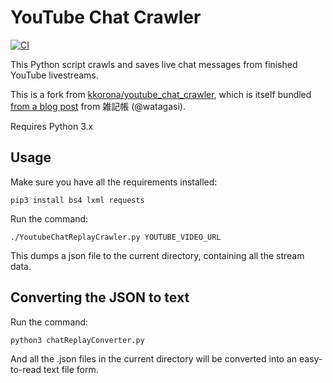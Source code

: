 # YouTube Chat Crawler

[![CI](https://github.com/geerlingguy/youtube_chat_crawler/workflows/CI/badge.svg?branch=master)](https://github.com/geerlingguy/youtube_chat_crawler/actions?query=workflow%3ACI)

This Python script crawls and saves live chat messages from finished YouTube livestreams.

This is a fork from [kkorona/youtube_chat_crawler](https://github.com/kkorona/youtube_chat_crawler), which is itself bundled [from a blog post](http://watagassy.hatenablog.com/entry/2018/10/08/132939) from 雑記帳 (@watagasi).

Requires Python 3.x

## Usage

Make sure you have all the requirements installed:

    pip3 install bs4 lxml requests

Run the command:

    ./YoutubeChatReplayCrawler.py YOUTUBE_VIDEO_URL

This dumps a json file to the current directory, containing all the stream data.

## Converting the JSON to text

Run the command:

    python3 chatReplayConverter.py

And all the .json files in the current directory will be converted into an easy-to-read text file form.

